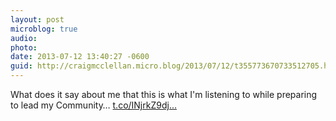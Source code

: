```yaml
---
layout: post
microblog: true
audio: 
photo: 
date: 2013-07-12 13:40:27 -0600
guid: http://craigmcclellan.micro.blog/2013/07/12/t355773670733512705.html
---
```

What does it say about me that this is what I'm listening to while preparing to lead my Community… [t.co/INjrkZ9dj...](http://t.co/INjrkZ9djB)
